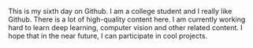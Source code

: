 This is my sixth day on Github. I am a college student and I really like Github. There is a lot of high-quality content here. I am currently working hard to learn deep learning, computer vision and other related content. I hope that in the near future, I can participate in cool projects.
